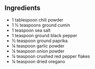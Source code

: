 ## Ingredients

-   1 tablespoon chili powder
-   1 ½ teaspoons ground cumin
-   1 teaspoon sea salt
-   1 teaspoon ground black pepper
-   ½ teaspoon ground paprika
-   ¼ teaspoon garlic powder
-   ¼ teaspoon onion powder
-   ¼ teaspoon crushed red pepper flakes
-   ¼ teaspoon dried oregano